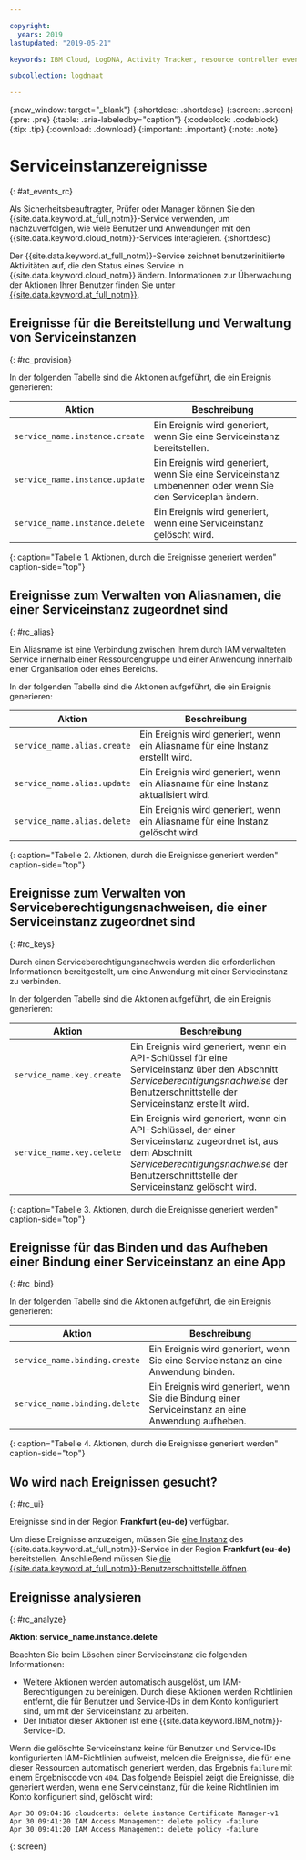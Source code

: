 ```yaml
---

copyright:
  years: 2019
lastupdated: "2019-05-21"

keywords: IBM Cloud, LogDNA, Activity Tracker, resource controller events

subcollection: logdnaat

---
```


{:new_window: target="_blank"}
{:shortdesc: .shortdesc}
{:screen: .screen}
{:pre: .pre}
{:table: .aria-labeledby="caption"}
{:codeblock: .codeblock}
{:tip: .tip}
{:download: .download}
{:important: .important}
{:note: .note}

# Serviceinstanzereignisse  
{: #at_events_rc}

Als Sicherheitsbeauftragter, Prüfer oder Manager können Sie den {{site.data.keyword.at_full_notm}}-Service verwenden, um nachzuverfolgen, wie viele Benutzer und Anwendungen mit den {{site.data.keyword.cloud_notm}}-Services interagieren.
{:shortdesc}

Der {{site.data.keyword.at_full_notm}}-Service zeichnet benutzerinitiierte Aktivitäten auf, die den Status eines Service in {{site.data.keyword.cloud_notm}} ändern. Informationen zur Überwachung der Aktionen Ihrer Benutzer finden Sie unter [{{site.data.keyword.at_full_notm}}](/docs/services/Activity-Tracker-with-LogDNA?topic=logdnaat-getting-started#getting-started). 


## Ereignisse für die Bereitstellung und Verwaltung von Serviceinstanzen
{: #rc_provision}

In der folgenden Tabelle sind die Aktionen aufgeführt, die ein Ereignis generieren:

| Aktion                         | Beschreibung |
|--------------------------------|---------|
| `service_name.instance.create` | Ein Ereignis wird generiert, wenn Sie eine Serviceinstanz bereitstellen. |
| `service_name.instance.update` | Ein Ereignis wird generiert, wenn Sie eine Serviceinstanz umbenennen oder wenn Sie den Serviceplan ändern. |
| `service_name.instance.delete` | Ein Ereignis wird generiert, wenn eine Serviceinstanz gelöscht wird. |
{: caption="Tabelle 1. Aktionen, durch die Ereignisse generiert werden" caption-side="top"} 


##  Ereignisse zum Verwalten von Aliasnamen, die einer Serviceinstanz zugeordnet sind
{: #rc_alias}

Ein Aliasname ist eine Verbindung zwischen Ihrem durch IAM verwalteten Service innerhalb einer Ressourcengruppe und einer Anwendung innerhalb einer Organisation oder eines Bereichs.

In der folgenden Tabelle sind die Aktionen aufgeführt, die ein Ereignis generieren:

| Aktion                         | Beschreibung |
|--------------------------------|---------|
| `service_name.alias.create` | Ein Ereignis wird generiert, wenn ein Aliasname für eine Instanz erstellt wird. |
| `service_name.alias.update` | Ein Ereignis wird generiert, wenn ein Aliasname für eine Instanz aktualisiert wird. |
| `service_name.alias.delete` | Ein Ereignis wird generiert, wenn ein Aliasname für eine Instanz gelöscht wird. |
{: caption="Tabelle 2. Aktionen, durch die Ereignisse generiert werden" caption-side="top"} 


##  Ereignisse zum Verwalten von Serviceberechtigungsnachweisen, die einer Serviceinstanz zugeordnet sind
{: #rc_keys}

Durch einen Serviceberechtigungsnachweis werden die erforderlichen Informationen bereitgestellt, um eine Anwendung mit einer Serviceinstanz zu verbinden. 

In der folgenden Tabelle sind die Aktionen aufgeführt, die ein Ereignis generieren:

| Aktion                         | Beschreibung |
|--------------------------------|---------|
| `service_name.key.create` | Ein Ereignis wird generiert, wenn ein API-Schlüssel für eine Serviceinstanz über den Abschnitt *Serviceberechtigungsnachweise* der Benutzerschnittstelle der Serviceinstanz erstellt wird. |
| `service_name.key.delete` | Ein Ereignis wird generiert, wenn ein API-Schlüssel, der einer Serviceinstanz zugeordnet ist, aus dem Abschnitt *Serviceberechtigungsnachweise* der Benutzerschnittstelle der Serviceinstanz gelöscht wird. |
{: caption="Tabelle 3. Aktionen, durch die Ereignisse generiert werden" caption-side="top"} 



##  Ereignisse für das Binden und das Aufheben einer Bindung einer Serviceinstanz an eine App
{: #rc_bind}

In der folgenden Tabelle sind die Aktionen aufgeführt, die ein Ereignis generieren:

| Aktion                         | Beschreibung |
|--------------------------------|---------|
| `service_name.binding.create` | Ein Ereignis wird generiert, wenn Sie eine Serviceinstanz an eine Anwendung binden. |
| `service_name.binding.delete` | Ein Ereignis wird generiert, wenn Sie die Bindung einer Serviceinstanz an eine Anwendung aufheben. |
{: caption="Tabelle 4. Aktionen, durch die Ereignisse generiert werden" caption-side="top"} 



## Wo wird nach Ereignissen gesucht?
{: #rc_ui}

Ereignisse sind in der Region **Frankfurt (eu-de)** verfügbar.  

Um diese Ereignisse anzuzeigen, müssen Sie [eine Instanz](/docs/services/Activity-Tracker-with-LogDNA?topic=logdnaat-provision#provision) des {{site.data.keyword.at_full_notm}}-Service in der Region **Frankfurt (eu-de)** bereitstellen. Anschließend müssen Sie [die {{site.data.keyword.at_full_notm}}-Benutzerschnittstelle öffnen](/docs/services/Activity-Tracker-with-LogDNA?topic=logdnaat-launch#launch_step2). 



## Ereignisse analysieren
{: #rc_analyze}

**Aktion: service_name.instance.delete**

Beachten Sie beim Löschen einer Serviceinstanz die folgenden Informationen:
* Weitere Aktionen werden automatisch ausgelöst, um IAM-Berechtigungen zu bereinigen. Durch diese Aktionen werden Richtlinien entfernt, die für Benutzer und Service-IDs in dem Konto konfiguriert sind, um mit der Serviceinstanz zu arbeiten. 
* Der Initiator dieser Aktionen ist eine {{site.data.keyword.IBM_notm}}-Service-ID.


Wenn die gelöschte Serviceinstanz keine für Benutzer und Service-IDs konfigurierten IAM-Richtlinien aufweist, melden die Ereignisse, die für eine dieser Ressourcen automatisch generiert werden, das Ergebnis `failure` mit einem Ergebniscode von `404`. Das folgende Beispiel zeigt die Ereignisse, die generiert werden, wenn eine Serviceinstanz, für die keine Richtlinien im Konto konfiguriert sind, gelöscht wird:

```
Apr 30 09:04:16 cloudcerts: delete instance Certificate Manager-v1
Apr 30 09:41:20 IAM Access Management: delete policy -failure
Apr 30 09:41:20 IAM Access Management: delete policy -failure
```
{: screen}



